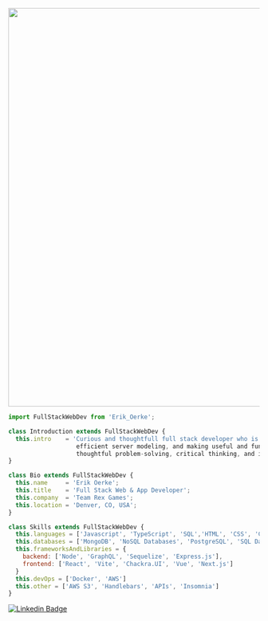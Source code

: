<p align="center">
  <img width="800" src="https://images.pexels.com/photos/9391321/pexels-photo-9391321.jpeg"  />
</p>

```js
import FullStackWebDev from 'Erik_Oerke';

class Introduction extends FullStackWebDev {
  this.intro    = 'Curious and thoughtfull full stack developer who is passionate about site design,
                   efficient server modeling, and making useful and fun apps. Excelling in teamwork, communication,
				   thoughtful problem-solving, critical thinking, and inclusivity.';
}

class Bio extends FullStackWebDev {
  this.name     = 'Erik Oerke';
  this.title    = 'Full Stack Web & App Developer';
  this.company  = 'Team Rex Games';
  this.location = 'Denver, CO, USA';
}

class Skills extends FullStackWebDev {
  this.languages = ['Javascript', 'TypeScript', 'SQL','HTML', 'CSS', 'C++']
  this.databases = ['MongoDB', 'NoSQL Databases', 'PostgreSQL', 'SQL Databases']
  this.frameworksAndLibraries = {
    backend: ['Node', 'GraphQL', 'Sequelize', 'Express.js'],
    frontend: ['React', 'Vite', 'Chackra.UI', 'Vue', 'Next.js']
  }
  this.devOps = ['Docker', 'AWS']
  this.other = ['AWS S3', 'Handlebars', 'APIs', 'Insomnia']
}

```

[![Linkedin Badge](https://img.shields.io/badge/-Erik%20Oerke-blue?style=flat-square&logo=Linkedin&logoColor=white&link=https://https://www.linkedin.com/in/erik-oerke-6a24bb8b/)](https://www.linkedin.com/in/erik-oerke-6a24bb8b/)
